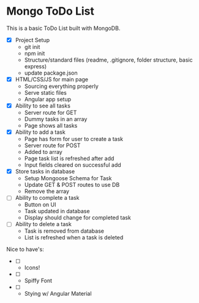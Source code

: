 # Mongo ToDo List

This is a basic ToDo List built with MongoDB.

- [X] Project Setup 
    - git init
    - npm init 
    - Structure/standard files (readme, .gitignore, folder structure, basic express)
    - update package.json
- [X] HTML/CSS/JS for main page
    - Sourcing everything properly
    - Serve static files
    - Angular app setup
- [X] Ability to see all tasks
    - Server route for GET
    - Dummy tasks in an array
    - Page shows all tasks
- [X] Ability to add a task
    - Page has form for user to create a task
    - Server route for POST
    - Added to array
    - Page task list is refreshed after add
    - Input fields cleared on successful add
- [X] Store tasks in database
    - Setup Mongoose Schema for Task
    - Update GET & POST routes to use DB
    - Remove the array
- [ ] Ability to complete a task 
    - Button on UI
    - Task updated in database
    - Display should change for completed task
- [ ] Ability to delete a task
    - Task is removed from database
    - List is refreshed when a task is deleted

Nice to have's:
- [ ] - Icons! 
- [ ] - Spiffy Font
- [ ] - Stying w/ Angular Material

